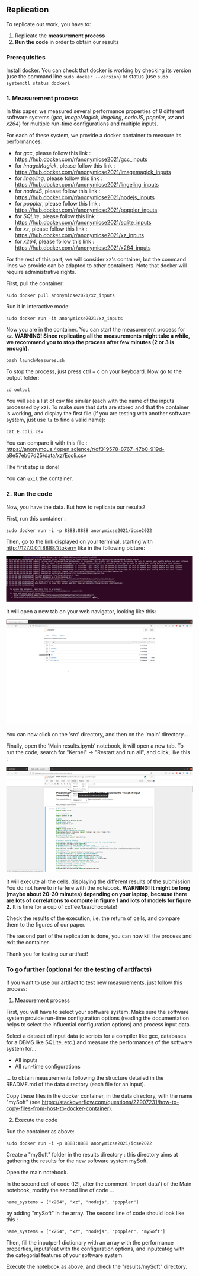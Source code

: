 ## Replication

To replicate our work, you have to:
1. Replicate the **measurement process**
2. **Run the code** in order to obtain our results

### Prerequisites

Install [docker](https://docs.docker.com/get-docker/). You can check that docker is working by checking its version (use the command line ```sudo docker --version```) or status (use ```sudo systemctl status docker```).

### 1. Measurement process

In this paper, we measured several performance properties of 8 different software systems (*gcc*, *ImageMagick*, *lingeling*, *nodeJS*, *poppler*, *xz* and *x264*) for multiple run-time configurations and multiple inputs. 

For each of these system, we provide a docker container to measure its performances:
- for *gcc*, please follow this link : https://hub.docker.com/r/anonymicse2021/gcc_inputs
- for *ImageMagick*, please follow this link : https://hub.docker.com/r/anonymicse2021/imagemagick_inputs
- for *lingeling*, please follow this link : https://hub.docker.com/r/anonymicse2021/lingeling_inputs
- for *nodeJS*, please follow this link : https://hub.docker.com/r/anonymicse2021/nodejs_inputs
- for *poppler*, please follow this link : https://hub.docker.com/r/anonymicse2021/poppler_inputs
- for *SQLite*, please follow this link : https://hub.docker.com/r/anonymicse2021/sqlite_inputs
- for *xz*, please follow this link : https://hub.docker.com/r/anonymicse2021/xz_inputs
- for *x264*, please follow this link : https://hub.docker.com/r/anonymicse2021/x264_inputs

For the rest of this part, we will consider xz's container, but the command lines we provide can be adapted to other containers. Note that docker will require administrative rights.

First, pull the container:

`sudo docker pull anonymicse2021/xz_inputs`

Run it in interactive mode:

`sudo docker run -it anonymicse2021/xz_inputs`

Now you are in the container. You can start the measurement process for xz. **WARNING! Since replicating all the measurements might take a while, we recommend you to stop the process after few minutes (2 or 3 is enough).**

`bash launchMeasures.sh`

To stop the process, just press ctrl + c on your keyboard. Now go to the output folder:

`cd output`

You will see a list of csv file similar (each with the name of the inputs processed by xz). To make sure that data are stored and that the container is working, and display the first file (if you are testing with another software system, just use `ls` to find a valid name):

`cat E.coli.csv`

You can compare it with this file : https://anonymous.4open.science/r/df319578-8767-47b0-919d-a8e57eb67d25/data/xz/Ecoli.csv

The first step is done!

You can `exit` the container.

### 2. Run the code

Now, you have the data. But how to replicate our results?

First, run this container :

`sudo docker run -i -p 8888:8888 anonymicse2021/icse2022`

Then, go to the link displayed on your terminal, starting with http://127.0.0.1:8888/?token= like in the following picture:

![Rep0](pictures/replication0.png)

It will open a new tab on your web navigator, looking like this:

![Rep1](pictures/replication1.png)

You can now click on the 'src' directory, and then on the 'main' directory...

Finally, open the 'Main results.ipynb' notebook, it will open a new tab. To run the code, search for "Kernel" -> "Restart and run all", and click, like this :

![Rep2](pictures/replication2.png)

It will execute all the cells, displaying the different results of the submission.
You do not have to interfere with the notebook.
**WARNING! It might be long (maybe about 20-30 minutes) depending on your laptop, because there are lots of correlations to compute in figure 1 and lots of models for figure 2.**
It is time for a cup of coffee/tea/chocolate!

Check the results of the execution, i.e. the return of cells, and compare them to the figures of our paper.

The second part of the replication is done, you can now kill the process and exit the container.

Thank you for testing our artifact!

### To go further (optional for the testing of artifacts)

If you want to use our artifact to test new measurements, just follow this process:

1. Measurement process

First, you will have to select your software system. Make sure the software system provide run-time configuration options (reading the documentation helps to select the influential configuration options) and process input data.

Select a dataset of input data (c scripts for a compiler like gcc, databases for a DBMS like SQLite, etc.) and measure the performances of the software system for...
- All inputs
- All run-time configurations

... to obtain measurements following the structure detailed in the README.md of the data directory (each file for an input).

Copy these files in the docker container, in the data directory, with the name "mySoft" (see https://stackoverflow.com/questions/22907231/how-to-copy-files-from-host-to-docker-container).

2. Execute the code

Run the container as above:

`sudo docker run -i -p 8888:8888 anonymicse2021/icse2022`

Create a "mySoft" folder in the results directory : this directory aims at gathering the results for the new software system mySoft.

Open the main notebook.

In the second cell of code ([2], after the comment 'Import data') of the Main notebook, modify the second line of code ...

`name_systems = ["x264", "xz", "nodejs", "poppler"]`

by adding "mySoft" in the array. The second line of code should look like this : 

`name_systems = ["x264", "xz", "nodejs", "poppler", "mySoft"]`

Then, fill the inputperf dictionary with an array with the performance properties, inputsfeat with the configuration options, and inputcateg with the categorial features of your software system.

Execute the notebook as above, and check the "results/mySoft" directory.
